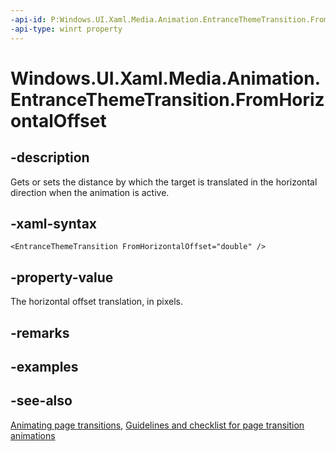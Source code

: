 ```yaml
---
-api-id: P:Windows.UI.Xaml.Media.Animation.EntranceThemeTransition.FromHorizontalOffset
-api-type: winrt property
---
```


<!-- Property syntax
public double FromHorizontalOffset { get;  set; }
-->

# Windows.UI.Xaml.Media.Animation.EntranceThemeTransition.FromHorizontalOffset

## -description
Gets or sets the distance by which the target is translated in the horizontal direction when the animation is active.


## -xaml-syntax
```xaml
<EntranceThemeTransition FromHorizontalOffset="double" />
```


## -property-value
The horizontal offset translation, in pixels.

## -remarks

## -examples

## -see-also
[Animating page transitions](/previous-versions/windows/apps/jj649426(v=win.10)), [Guidelines and checklist for page transition animations](/windows/apps/design/motion/content-transition-animations)
